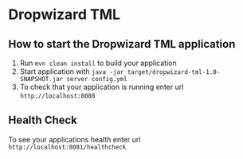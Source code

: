# Dropwizard TML

How to start the Dropwizard TML application
---

1. Run `mvn clean install` to build your application
1. Start application with `java -jar target/dropwizard-tml-1.0-SNAPSHOT.jar server config.yml`
1. To check that your application is running enter url `http://localhost:8080`

Health Check
---

To see your applications health enter url `http://localhost:8081/healthcheck`

